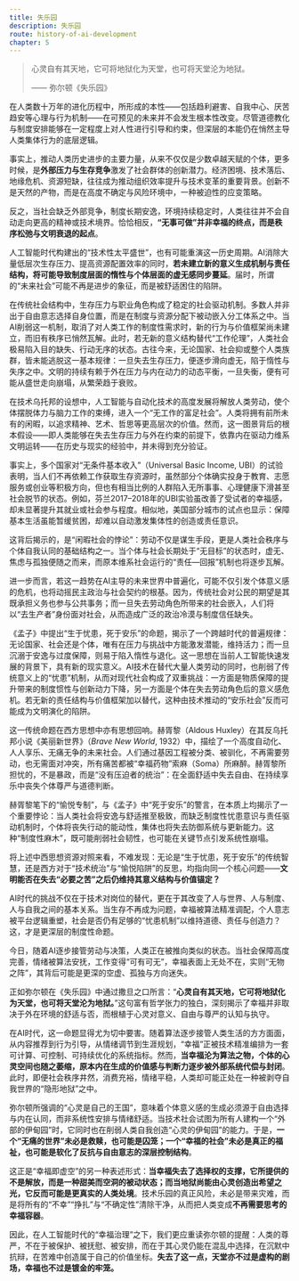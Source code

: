 ```yaml
---
title: 失乐园
description: 失乐园
route: history-of-ai-development
chapter: 5
---
```

> 心灵自有其天地，它可将地狱化为天堂，也可将天堂沦为地狱。
>
> —— 弥尔顿《失乐园》

在人类数十万年的进化历程中，所形成的本性——包括趋利避害、自我中心、厌苦趋安等心理与行为机制——在可预见的未来并不会发生根本性改变。尽管道德教化与制度安排能够在一定程度上对人性进行引导和约束，但深层的本能仍在悄然主导人类集体行为的底层逻辑。

事实上，推动人类历史进步的主要力量，从来不仅仅是少数卓越天赋的个体，更多时候，是**外部压力与生存竞争**激发了社会群体的创新潜力。经济困境、技术落后、地缘危机、资源短缺，往往成为推动组织效率提升与技术变革的重要背景。创新不是天然的产物，而是在高度不确定与风险环境中，一种被迫性的应变策略。

反之，当社会缺乏外部竞争，制度长期安逸，环境持续稳定时，人类往往并不会自动走向更高的精神或技术境界。恰恰相反，**“无事可做”并非幸福的终点，而是秩序松弛与文明衰退的起点**。

人工智能时代构建出的“技术性太平盛世”，也有可能重演这一历史周期。AI消除大量低层次生存压力、提高资源配置效率的同时，**若未建立新的意义生成机制与责任结构，将可能导致制度层面的惰性与个体层面的虚无感同步蔓延**。届时，所谓的“未来社会”可能不再是进步的象征，而是被舒适困住的陷阱。

在传统社会结构中，生存压力与职业角色构成了稳定的社会驱动机制。多数人并非出于自由意志选择自身位置，而是在制度与资源分配下被动嵌入分工体系之中。当AI削弱这一机制，取消了对人类工作的制度性需求时，新的行为与价值框架尚未建立，而旧有秩序已悄然瓦解。此时，若无新的意义结构替代“工作伦理”，人类社会极易陷入目的缺失、行动无序的状态。古往今来，无论国家、社会抑或整个人类族群，皆未能逃脱这一基本规律：一旦失去生存压力，便逐步滑向虚无，陷于惰性与失序之中。文明的持续有赖于外在压力与内在动力的动态平衡，一旦失衡，便有可能从盛世走向崩塌，从繁荣趋于衰败。

在技术乌托邦的设想中，人工智能与自动化技术的高度发展将解放人类劳动，使个体摆脱体力与脑力工作的束缚，进入一个“无工作的富足社会”。人类将拥有前所未有的闲暇，以追求精神、艺术、哲思等更高层次的价值。然而，这一图景背后的根本假设——即人类能够在失去生存压力与外在约束的前提下，依靠内在驱动力维系文明运转——在历史与现实的经验中，并未得到充分验证。

事实上，多个国家对“无条件基本收入”（Universal Basic Income, UBI）的试验表明，当人们不再依赖工作获取生存资源时，虽然部分个体确实投身于教育、志愿服务或创业等积极方向，但也有相当比例的人群陷入无所事事、心理健康下滑甚至社会脱节的状态。例如，芬兰2017–2018年的UBI实验虽改善了受试者的幸福感，却未显著提升其就业或社会参与程度。相似地，美国部分城市的试点也显示：保障基本生活虽能暂缓贫困，却难以自动激发集体性的创造或责任意识。

这背后揭示的，是“闲暇社会的悖论”：劳动不仅是谋生手段，更是人类社会秩序与个体自我认同的基础结构之一。当个体与社会长期处于“无目标”的状态时，虚无、焦虑与孤独便随之而来，而原本维系社会运行的“责任—回报”机制也将逐步瓦解。

进一步而言，若这一趋势在AI主导的未来世界中普遍化，可能不仅引发个体意义感的危机，也将动摇民主政治与社会契约的根基。因为，传统社会对公民的期望是其既承担义务也参与公共事务；而一旦失去劳动角色所带来的社会嵌入，人们将以“去生产者”身份面对社会，从而造成广泛的政治冷漠与制度信任缺失。

《孟子》中提出“生于忧患，死于安乐”的命题，揭示了一个跨越时代的普遍规律：无论国家、社会还是个体，唯有在压力与挑战中方能激发潜能，维持活力；而一旦沉溺于安逸与过度保障，则易于陷入惰性与退化。这一思想在当前人工智能快速发展的背景下，具有新的现实意义。AI技术在替代大量人类劳动的同时，也削弱了传统意义上的“忧患”机制，从而对现代社会构成了双重挑战：一方面是物质保障的提升带来的制度惯性与创新动力下降，另一方面是个体在失去劳动角色后的意义感危机。若无新的责任结构与价值框架加以替代，这种由技术推动的“安乐社会”反而可能成为文明演化的陷阱。

这一传统命题在西方思想中亦有思想回响。赫胥黎（Aldous Huxley）在其反乌托邦小说《美丽新世界》（*Brave New World*, 1932）中，描绘了一个高度自动化、人人享乐、无痛无争的未来社会。人们通过基因工程被分类、被驯化，不再需要劳动，也无需面对冲突，所有痛苦都被“幸福药物”索麻（Soma）所麻醉。赫胥黎所担忧的，不是暴政，而是“没有压迫者的统治”：在全面舒适中失去自由、在持续享乐中丧失个体尊严与道德判断。

赫胥黎笔下的“愉悦专制”，与《孟子》中“死于安乐”的警言，在本质上均揭示了一个重要悖论：当人类社会将安逸与舒适推至极致，而缺乏制度性忧患意识与责任驱动机制时，个体将丧失行动的能动性，集体也将失去防御系统与更新能力。这种“制度性麻木”，既可能削弱社会韧性，也可能在关键节点引发系统性崩塌。

将上述中西思想资源对照来看，不难发现：无论是“生于忧患，死于安乐”的传统智慧，还是西方对于“技术统治”与“愉悦陷阱”的反思，均指向同一个核心问题——**文明能否在失去“必要之苦”之后仍维持其意义结构与价值锚定？**

AI时代的挑战不仅在于技术对岗位的替代，更在于其改变了人与世界、人与制度、人与自我之间的基本关系。当生存不再成为问题，幸福被算法精准调配，个人意志被平台逻辑重塑，社会是否仍有足够的“忧患机制”以维持道德、责任与创造力？这，才是更深层的制度性命题。

今日，随着AI逐步接管劳动与决策，人类正在被推向类似的状态。当社会保障高度完善，情绪被算法安抚，工作变得“可有可无”，幸福表面上无处不在，实则“无物之阵”，其背后可能是更深的空虚、孤独与方向迷失。

正如弥尔顿在《失乐园》中通过撒旦之口所言：“**心灵自有其天地，它可将地狱化为天堂，也可将天堂沦为地狱。**”这句富有哲学张力的独白，深刻揭示了幸福并非取决于外在环境的舒适与否，而根植于心灵对意义、自由与尊严的认知与执守。

在AI时代，这一命题显得尤为切中要害。随着算法逐步接管人类生活的方方面面，从内容推荐到行为引导，从情绪调节到生涯规划，“幸福”正被技术精准编排为一套可计算、可控制、可持续优化的系统指标。然而，**当幸福沦为算法之物，个体的心灵空间也随之萎缩，原本内在生成的价值感与判断力逐步被外部系统代偿与封闭**。此时，即便社会秩序井然，消费充裕，情绪平稳，人类却可能正处在一种被剥夺自我世界的“隐形地狱”之中。

弥尔顿所强调的“心灵是自己的王国”，意味着个体意义感的生成必须源于自由选择与内在认同，而非系统性安排与情绪舒适。当技术社会试图为所有人建构一个“外部的伊甸园”时，它同时也在削弱人类自我创造“心灵的伊甸园”的能力。于是，**一个“无痛的世界”未必是救赎，也可能是囚笼；一个“幸福的社会”未必是真正的福祉，也可能是软化了反抗与自由意志的深层控制结构**。

这正是“幸福即虚空”的另一种表述形式：**当幸福失去了选择权的支撑，它所提供的不是解放，而是一种甜美而空洞的被动状态；而当地狱尚能由心灵创造出希望之光，它反而可能是更真实的人类处境**。技术乐园的真正风险，未必是带来灾难，而是将所有的“不幸”“挣扎”与“不确定性”清除干净，从而把人类变成**不再需要思考的幸福容器**。

因此，在人工智能时代的“幸福治理”之下，我们更应重读弥尔顿的提醒：人类的尊严，不在于被保护、被抚慰、被安排，而在于其心灵仍能在混乱中选择，在沉默中抗辩，在苦难中创造属于自己的价值坐标。**失去了这一点，天堂亦不过是虚构的剧场，幸福也不过是镀金的牢笼。**


